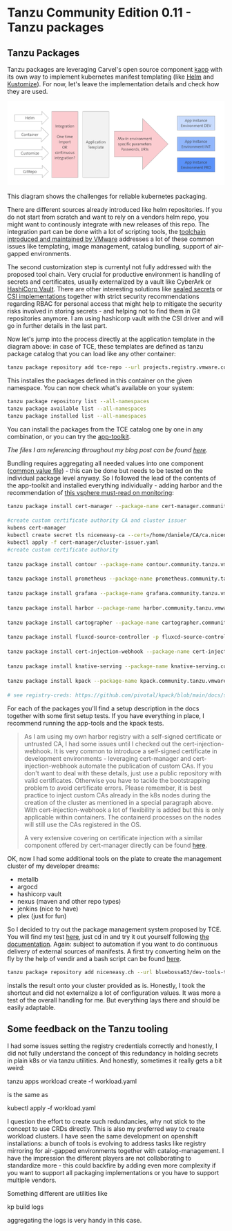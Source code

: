 # Tanzu Community Edition 0.11 - Tanzu packages
## Tanzu Packages
Tanzu packages are leveraging Carvel's open source component [kapp](https://tanzu.vmware.com/developer/guides/kapp-gs/) with its own way to implement kubernetes manifest templating (like [Helm](https://helm.sh/) and [Kustomize](https://kustomize.io/)). For now, let's leave the implementation details and check how they are used. 

<img src="./images/packaging.png">

This diagram shows the challenges for reliable kubernetes packaging. 

There are different sources already introduced like helm repositories. If you do not start from scratch and want to rely on a vendors helm repo, you might want to continously integrate with new releases of this repo. The integration part can be done with a lot of scripting tools, the [toolchain introduced and maintained by VMware](https://tanzu.vmware.com/content/blog/introducing-k14s-kubernetes-tools-simple-and-composable-tools-for-application-deployment) addresses a lot of these common issues like templating, image management, catalog bundling, support of air-gapped environments.

The second customization step is currentyl not fully addressed with the proposed tool chain. Very crucial for productive environment is handling of secrets and certificates, usually externalized by a vault like CyberArk or [HashiCorp Vault](https://vdan.niceneasy.ch/secure-prometheus-configuration-with-hashicorp-vault-on-k8s/). There are other interesting solutions like [sealed secrets](https://github.com/bitnami-labs/sealed-secrets) or [CSI implementations](https://learn.hashicorp.com/tutorials/vault/kubernetes-secret-store-driver) together with strict security recommendations regarding RBAC for personal access that might help to mitigate the security risks involved in storing secrets - and helping not to find them in Git repositories anymore. I am using hashicorp vault with the CSI driver and will go in further details in the last part.

Now let's jump into the process directly at the application template in the diagram above: in case of TCE, these templates are defined as tanzu package catalog that you can load like any other container:

```bash
tanzu package repository add tce-repo --url projects.registry.vmware.com/tce/main:0.11.0 --namespace tanzu-package-repo-global
```
This installes the packages defined in this container on the given namespace. You can now check what's available on your system:

```bash
tanzu package repository list --all-namespaces
tanzu package available list --all-namespaces
tanzu package installed list --all-namespaces
```

You can install the packages from the TCE catalog one by one in any combination, or you can try the [app-toolkit](https://tanzucommunityedition.io/docs/v0.11/package-readme-app-toolkit-0.1.0/). 

*The files I am referencing throughout my blog post can be found [here](https://github.com/bluebossa63/tce-0.11.0).*

Bundling requires aggregating all needed values into one component ([common value file](../../app-toolkit/values.yaml)) - this can be done but needs to be tested on the individual package level anyway. So I followed the lead of the contents of the app-toolkit and installed everything individually - adding harbor and the recommendation of [this vsphere must-read on monitoring](https://tanzucommunityedition.io/docs/v0.11/vsphere-monitoring-stack/):

```bash
tanzu package install cert-manager --package-name cert-manager.community.tanzu.vmware.com --version 1.6.1

#create custom certificate authority CA and cluster issuer
kubens cert-manager
kubectl create secret tls niceneasy-ca --cert=/home/daniele/CA/ca.niceneasy.ch.crt --key=/home/daniele/CA/ca.niceneasy.ch.key
kubectl apply -f cert-manager/cluster-issuer.yaml 
#create custom certificate authority

tanzu package install contour --package-name contour.community.tanzu.vmware.com --version 1.20.1 --values-file contour/contour-values.yaml 

tanzu package install prometheus --package-name prometheus.community.tanzu.vmware.com --version 2.27.0-1 --values-file prometheus/prometheus-values.yaml

tanzu package install grafana --package-name grafana.community.tanzu.vmware.com --version 7.5.11 --values-file grafana/grafana-values.yaml

tanzu package install harbor --package-name harbor.community.tanzu.vmware.com --version 2.3.3 --values-file harbor/harbor-values.yaml

tanzu package install cartographer --package-name cartographer.community.tanzu.vmware.com --version 0.2.2

tanzu package install fluxcd-source-controller -p fluxcd-source-controller.community.tanzu.vmware.com -v 0.21.2

tanzu package install cert-injection-webhook --package-name cert-injection-webhook.community.tanzu.vmware.com --version 0.1.0 -f ./cert-injection-webhook/cert-injection-webhook-config-values.yaml

tanzu package install knative-serving --package-name knative-serving.community.tanzu.vmware.com --version 1.0.0 --values-file knative-serving/knative-serving-values.yml 

tanzu package install kpack --package-name kpack.community.tanzu.vmware.com --version 0.5.1 -f ./kpack/kpack-values.yaml

# see registry-creds: https://github.com/pivotal/kpack/blob/main/docs/secrets.md and https://docs.vmware.com/en/VMware-Tanzu-Kubernetes-Grid/1.5/vmware-tanzu-kubernetes-grid-15/GUID-cluster-lifecycle-secrets.html
```
For each of the packages you'll find a setup description in the docs together with some first setup tests. If you have everything in place, I recommend running the app-tools and the kpack tests. 
> As I am using my own harbor registry with a self-signed certificate or untrusted CA, I had some issues until I checked out the cert-injection-webhook. It is very common to introduce a self-signed certificate in development environments - leveraging cert-manager and cert-injection-webhook automate the publication of custom CAs. If you don't want to deal with these details, just use a public repository with valid certificates. Otherwise you have to tackle the bootstrapping problem to avoid certificate errors. Please remember, it is best practice to inject custom CAs already in the k8s nodes during the creation of the cluster as mentioned in a special paragraph above. With cert-injection-webhook a lot of flexibility is added but this is only applicable within containers. The containerd processes on the nodes will still use the CAs registered in the OS. 
>
> A very extensive covering on certificate injection with a similar component offered by cert-manager directly can be found [here](https://medium.com/trendyol-tech/manage-kubernetes-admission-webhooks-certificates-with-cert-manager-ca-injector-and-vault-pki-281b065e1044).

OK, now I had some additional tools on the plate to create the management cluster of my developer dreams:

- metallb
- argocd
- hashicorp vault
- nexus (maven and other repo types)
- jenkins (nice to have)
- plex (just for fun)

So I decided to try out the package management system proposed by TCE. You will find my test [here](../../packaging/), just cd in and try it out yourself following [the documentation](https://tanzucommunityedition.io/docs/v0.11/package-creation-step-by-step/). Again: subject to automation if you want to do continuous delivery of external sources of manifests. A first try converting helm on the fly by the help of vendir and a bash script can be found [here](../../packaging/vault/0.1.0/build.sh).

```bash
tanzu package repository add niceneasy.ch --url bluebossa63/dev-tools-tanzu-package:0.1.0 --namespace tanzu-package-repo-global
```
installs the result onto your cluster provided as is. Honestly, I took the shortcut and did not externalize a lot of configuration values. It was more a test of the overall handling for me. But everything lays there and should be easily adaptable.

## Some feedback on the Tanzu tooling

I had some issues setting the registry credentials correctly and honestly, I did not fully understand the concept of this redundancy in holding secrets in plain k8s or via tanzu utilities. And honestly, sometimes it really gets a bit weird:

tanzu apps workload create -f workload.yaml

is the same as

kubectl apply -f workload.yaml

I question the effort to create such redundancies, why not stick to the concept to use CRDs directly. This is also my preferred way to create workload clusters. I have seen the same development on openshift installations: a bunch of tools is evolving to address tasks like registry mirroring for air-gapped environments together with catalog-management. I have the impression the different players are not collaborating to standardize more - this could backfire by adding even more complexity if you want to support all packaging implementations or you have to support multiple vendors.

Something different are utilities like

kp build logs <build-name>

aggregating the logs is very handy in this case.




